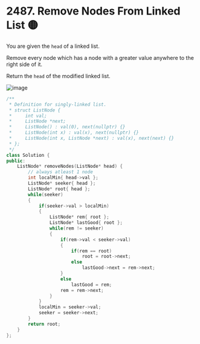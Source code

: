 # 2487. Remove Nodes From Linked List 🟡

You are given the `head` of a linked list.

Remove every node which has a node with a greater value anywhere to the right side of it.

Return the `head` of the modified linked list.

![image](https://assets.leetcode.com/uploads/2022/10/02/drawio.png)

```cpp
/**
 * Definition for singly-linked list.
 * struct ListNode {
 *     int val;
 *     ListNode *next;
 *     ListNode() : val(0), next(nullptr) {}
 *     ListNode(int x) : val(x), next(nullptr) {}
 *     ListNode(int x, ListNode *next) : val(x), next(next) {}
 * };
 */
class Solution {
public:
    ListNode* removeNodes(ListNode* head) {
        // always atleast 1 node
        int localMin{ head->val };
        ListNode* seeker{ head };
        ListNode* root{ head };
        while(seeker)
        {
            if(seeker->val > localMin)
            {
                ListNode* rem{ root };
                ListNode* lastGood{ root };
                while(rem != seeker)
                {
                    if(rem->val < seeker->val)
                    {
                        if(rem == root)
                            root = root->next;
                        else
                            lastGood->next = rem->next;
                    }
                    else
                        lastGood = rem;
                    rem = rem->next;
                }
            }
            localMin = seeker->val;
            seeker = seeker->next;
        }
        return root;
    }
};
```